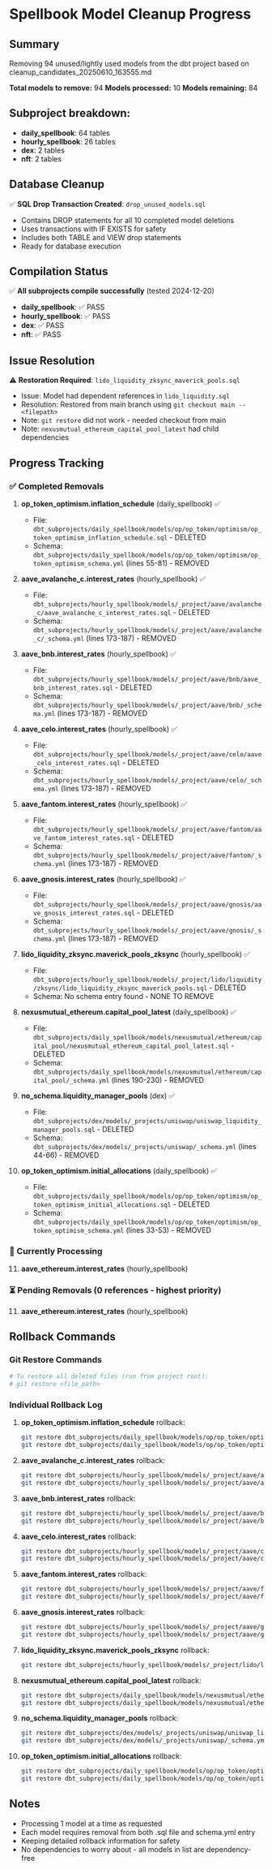 # Spellbook Model Cleanup Progress

## Summary
Removing 94 unused/lightly used models from the dbt project based on cleanup_candidates_20250610_163555.md

**Total models to remove:** 94
**Models processed:** 10
**Models remaining:** 84

## Subproject breakdown:
- **daily_spellbook**: 64 tables
- **hourly_spellbook**: 26 tables  
- **dex**: 2 tables
- **nft**: 2 tables

## Database Cleanup
✅ **SQL Drop Transaction Created**: `drop_unused_models.sql`
- Contains DROP statements for all 10 completed model deletions
- Uses transactions with IF EXISTS for safety
- Includes both TABLE and VIEW drop statements
- Ready for database execution

## Compilation Status
✅ **All subprojects compile successfully** (tested 2024-12-20)
- **daily_spellbook**: ✅ PASS
- **hourly_spellbook**: ✅ PASS  
- **dex**: ✅ PASS
- **nft**: ✅ PASS

## Issue Resolution
⚠️ **Restoration Required**: `lido_liquidity_zksync_maverick_pools.sql` 
- Issue: Model had dependent references in `lido_liquidity.sql`
- Resolution: Restored from main branch using `git checkout main -- <filepath>`
- Note: `git restore` did not work - needed checkout from main
- Note: `nexusmutual_ethereum_capital_pool_latest` had child dependencies

## Progress Tracking

### ✅ Completed Removals

1. **op_token_optimism.inflation_schedule** (daily_spellbook) ✅
   - File: `dbt_subprojects/daily_spellbook/models/op/op_token/optimism/op_token_optimism_inflation_schedule.sql` - DELETED
   - Schema: `dbt_subprojects/daily_spellbook/models/op/op_token/optimism/op_token_optimism_schema.yml` (lines 55-81) - REMOVED

2. **aave_avalanche_c.interest_rates** (hourly_spellbook) ✅
   - File: `dbt_subprojects/hourly_spellbook/models/_project/aave/avalanche_c/aave_avalanche_c_interest_rates.sql` - DELETED
   - Schema: `dbt_subprojects/hourly_spellbook/models/_project/aave/avalanche_c/_schema.yml` (lines 173-187) - REMOVED

3. **aave_bnb.interest_rates** (hourly_spellbook) ✅
   - File: `dbt_subprojects/hourly_spellbook/models/_project/aave/bnb/aave_bnb_interest_rates.sql` - DELETED
   - Schema: `dbt_subprojects/hourly_spellbook/models/_project/aave/bnb/_schema.yml` (lines 173-187) - REMOVED

4. **aave_celo.interest_rates** (hourly_spellbook) ✅
   - File: `dbt_subprojects/hourly_spellbook/models/_project/aave/celo/aave_celo_interest_rates.sql` - DELETED
   - Schema: `dbt_subprojects/hourly_spellbook/models/_project/aave/celo/_schema.yml` (lines 173-187) - REMOVED

5. **aave_fantom.interest_rates** (hourly_spellbook) ✅
   - File: `dbt_subprojects/hourly_spellbook/models/_project/aave/fantom/aave_fantom_interest_rates.sql` - DELETED
   - Schema: `dbt_subprojects/hourly_spellbook/models/_project/aave/fantom/_schema.yml` (lines 173-187) - REMOVED

6. **aave_gnosis.interest_rates** (hourly_spellbook) ✅
   - File: `dbt_subprojects/hourly_spellbook/models/_project/aave/gnosis/aave_gnosis_interest_rates.sql` - DELETED
   - Schema: `dbt_subprojects/hourly_spellbook/models/_project/aave/gnosis/_schema.yml` (lines 173-187) - REMOVED

7. **lido_liquidity_zksync.maverick_pools_zksync** (hourly_spellbook) ✅
   - File: `dbt_subprojects/hourly_spellbook/models/_project/lido/liquidity/zksync/lido_liquidity_zksync_maverick_pools.sql` - DELETED
   - Schema: No schema entry found - NONE TO REMOVE

8. **nexusmutual_ethereum.capital_pool_latest** (daily_spellbook) ✅
   - File: `dbt_subprojects/daily_spellbook/models/nexusmutual/ethereum/capital_pool/nexusmutual_ethereum_capital_pool_latest.sql` - DELETED
   - Schema: `dbt_subprojects/daily_spellbook/models/nexusmutual/ethereum/capital_pool/_schema.yml` (lines 190-230) - REMOVED

9. **no_schema.liquidity_manager_pools** (dex) ✅
   - File: `dbt_subprojects/dex/models/_projects/uniswap/uniswap_liquidity_manager_pools.sql` - DELETED
   - Schema: `dbt_subprojects/dex/models/_projects/uniswap/_schema.yml` (lines 44-66) - REMOVED

10. **op_token_optimism.initial_allocations** (daily_spellbook) ✅
    - File: `dbt_subprojects/daily_spellbook/models/op/op_token/optimism/op_token_optimism_initial_allocations.sql` - DELETED
    - Schema: `dbt_subprojects/daily_spellbook/models/op/op_token/optimism/op_token_optimism_schema.yml` (lines 33-53) - REMOVED

### 🔄 Currently Processing

11. **aave_ethereum.interest_rates** (hourly_spellbook)

### ⏳ Pending Removals (0 references - highest priority)

11. **aave_ethereum.interest_rates** (hourly_spellbook)

## Rollback Commands

### Git Restore Commands
```bash
# To restore all deleted files (run from project root):
# git restore <file_path>
```

### Individual Rollback Log

1. **op_token_optimism.inflation_schedule** rollback:
   ```bash
   git restore dbt_subprojects/daily_spellbook/models/op/op_token/optimism/op_token_optimism_inflation_schedule.sql
   git restore dbt_subprojects/daily_spellbook/models/op/op_token/optimism/op_token_optimism_schema.yml
   ```

2. **aave_avalanche_c.interest_rates** rollback:
   ```bash
   git restore dbt_subprojects/hourly_spellbook/models/_project/aave/avalanche_c/aave_avalanche_c_interest_rates.sql
   git restore dbt_subprojects/hourly_spellbook/models/_project/aave/avalanche_c/_schema.yml
   ```

3. **aave_bnb.interest_rates** rollback:
   ```bash
   git restore dbt_subprojects/hourly_spellbook/models/_project/aave/bnb/aave_bnb_interest_rates.sql
   git restore dbt_subprojects/hourly_spellbook/models/_project/aave/bnb/_schema.yml
   ```

4. **aave_celo.interest_rates** rollback:
   ```bash
   git restore dbt_subprojects/hourly_spellbook/models/_project/aave/celo/aave_celo_interest_rates.sql
   git restore dbt_subprojects/hourly_spellbook/models/_project/aave/celo/_schema.yml
   ```

5. **aave_fantom.interest_rates** rollback:
   ```bash
   git restore dbt_subprojects/hourly_spellbook/models/_project/aave/fantom/aave_fantom_interest_rates.sql
   git restore dbt_subprojects/hourly_spellbook/models/_project/aave/fantom/_schema.yml
   ```

6. **aave_gnosis.interest_rates** rollback:
   ```bash
   git restore dbt_subprojects/hourly_spellbook/models/_project/aave/gnosis/aave_gnosis_interest_rates.sql
   git restore dbt_subprojects/hourly_spellbook/models/_project/aave/gnosis/_schema.yml
   ```

7. **lido_liquidity_zksync.maverick_pools_zksync** rollback:
   ```bash
   git restore dbt_subprojects/hourly_spellbook/models/_project/lido/liquidity/zksync/lido_liquidity_zksync_maverick_pools.sql
   ```

8. **nexusmutual_ethereum.capital_pool_latest** rollback:
   ```bash
   git restore dbt_subprojects/daily_spellbook/models/nexusmutual/ethereum/capital_pool/nexusmutual_ethereum_capital_pool_latest.sql
   git restore dbt_subprojects/daily_spellbook/models/nexusmutual/ethereum/capital_pool/_schema.yml
   ```

9. **no_schema.liquidity_manager_pools** rollback:
   ```bash
   git restore dbt_subprojects/dex/models/_projects/uniswap/uniswap_liquidity_manager_pools.sql
   git restore dbt_subprojects/dex/models/_projects/uniswap/_schema.yml
   ```

10. **op_token_optimism.initial_allocations** rollback:
    ```bash
    git restore dbt_subprojects/daily_spellbook/models/op/op_token/optimism/op_token_optimism_initial_allocations.sql
    git restore dbt_subprojects/daily_spellbook/models/op/op_token/optimism/op_token_optimism_schema.yml
    ```

## Notes
- Processing 1 model at a time as requested
- Each model requires removal from both .sql file and schema.yml entry
- Keeping detailed rollback information for safety
- No dependencies to worry about - all models in list are dependency-free